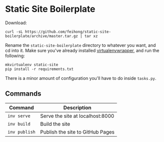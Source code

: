 # Static Site Boilerplate

Download:

```
curl -sL https://github.com/feihong/static-site-boilerplate/archive/master.tar.gz | tar xz
```

Rename the `static-site-boilerplate` directory to whatever you want, and cd into it. Make sure you've already installed [virtualenvwrapper](https://pypi.python.org/pypi/virtualenvwrapper/), and run the following:

```
mkvirtualenv static-site
pip install -r requirements.txt
```

There is a minor amount of configuration you'll have to do inside `tasks.py`.

## Commands

| **Command** | **Description** |
|-------------|-----------------|
| `inv serve` | Serve the site at localhost:8000 |
| `inv build` | Build the site |
| `inv publish` | Publish the site to GitHub Pages |
